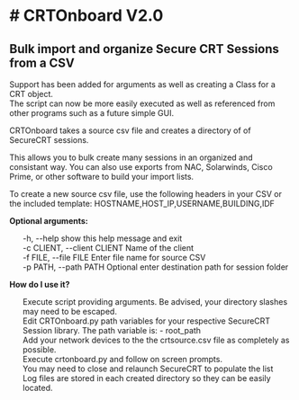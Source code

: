 <h1># CRTOnboard V2.0</h1>
<h2>Bulk import and organize Secure CRT Sessions from a CSV</h2>

Support has been added for arguments as well as creating a Class for a CRT object.  
The script can now be more easily executed as well as referenced from other programs such as a future simple GUI.

CRTOnboard takes a source csv file and creates a directory of of SecureCRT sessions.

This allows you to bulk create many sessions in an organized and consistant way.  You can also use exports from NAC, Solarwinds, Cisco Prime, or other software to build your import lists.  

To create a new source csv file, use the following headers in your CSV or the included template: 
HOSTNAME,HOST_IP,USERNAME,BUILDING,IDF

<b>Optional arguments:</b>
<ul style="list-style-type:none;">
  <li>-h, --help            show this help message and exit</li>
  <li>-c CLIENT, --client CLIENT
                        Name of the client</li>
  <li>-f FILE, --file FILE  Enter file name for source CSV</li>
  <li>-p PATH, --path PATH  Optional enter destination path for session folder</li>
</ul>
<b>How do I use it?</b>
<ul style="list-style-type:none;">
 <li> Execute script providing arguments.  Be advised, your directory slashes may need to be escaped.</li>
 <li> Edit CRTOnboard.py path variables for your respective SecureCRT Session library. The path variable is:
    - root_path</li>
 <li> Add your network devices to the the crtsource.csv file as completely as possible.</li>
 <li> Execute crtonboard.py and follow on screen prompts.</li>
 <li> You may need to close and relaunch SecureCRT to populate the list</li>
 <li> Log files are stored in each created directory so they can be easily located.</li>
</ul>
